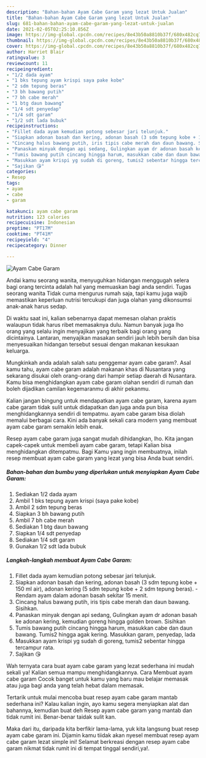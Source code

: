 ```yaml
---
description: "Bahan-bahan Ayam Cabe Garam yang lezat Untuk Jualan"
title: "Bahan-bahan Ayam Cabe Garam yang lezat Untuk Jualan"
slug: 681-bahan-bahan-ayam-cabe-garam-yang-lezat-untuk-jualan
date: 2021-02-05T02:25:10.856Z
image: https://img-global.cpcdn.com/recipes/8e43b50a8810b37f/680x482cq70/ayam-cabe-garam-foto-resep-utama.jpg
thumbnail: https://img-global.cpcdn.com/recipes/8e43b50a8810b37f/680x482cq70/ayam-cabe-garam-foto-resep-utama.jpg
cover: https://img-global.cpcdn.com/recipes/8e43b50a8810b37f/680x482cq70/ayam-cabe-garam-foto-resep-utama.jpg
author: Harriet Blair
ratingvalue: 3
reviewcount: 11
recipeingredient:
- "1/2 dada ayam"
- "1 bks tepung ayam krispi saya pake kobe"
- "2 sdm tepung beras"
- "3 bh bawang putih"
- "7 bh cabe merah"
- "1 btg daun bawang"
- "1/4 sdt penyedap"
- "1/4 sdt garam"
- "1/2 sdt lada bubuk"
recipeinstructions:
- "Fillet dada ayam kemudian potong sebesar jari telunjuk."
- "Siapkan adonan basah dan kering, adonan basah (3 sdm tepung kobe + 150 ml air), adonan kering (5 sdm tepung kobe + 2 sdm tepung beras). Rendam ayam dalam adonan basah sekitar 15 menit."
- "Cincang halus bawang putih, iris tipis cabe merah dan daun bawang. Sisihkan."
- "Panaskan minyak dengan api sedang, Gulingkan ayam dr adonan basah ke adonan kering, kemudian goreng hingga golden brown. Sisihkan"
- "Tumis bawang putih cincang hingga harum, masukkan cabe dan daun bawang. Tumis2 hingga agak kering. Masukkan garam, penyedap, lada"
- "Masukkan ayam krispi yg sudah di goreng, tumis2 sebentar hingga tercampur rata."
- "Sajikan 😘"
categories:
- Resep
tags:
- ayam
- cabe
- garam

katakunci: ayam cabe garam 
nutrition: 123 calories
recipecuisine: Indonesian
preptime: "PT17M"
cooktime: "PT41M"
recipeyield: "4"
recipecategory: Dinner

---
```



![Ayam Cabe Garam](https://img-global.cpcdn.com/recipes/8e43b50a8810b37f/680x482cq70/ayam-cabe-garam-foto-resep-utama.jpg)

Andai kamu seorang wanita, menyuguhkan hidangan menggugah selera bagi orang tercinta adalah hal yang memuaskan bagi anda sendiri. Tugas seorang  wanita Tidak cuma mengurus rumah saja, tapi kamu juga wajib memastikan keperluan nutrisi tercukupi dan juga olahan yang dikonsumsi anak-anak harus sedap.

Di waktu  saat ini, kalian sebenarnya dapat memesan olahan praktis walaupun tidak harus ribet memasaknya dulu. Namun banyak juga lho orang yang selalu ingin menyajikan yang terbaik bagi orang yang dicintainya. Lantaran, menyajikan masakan sendiri jauh lebih bersih dan bisa menyesuaikan hidangan tersebut sesuai dengan makanan kesukaan keluarga. 



Mungkinkah anda adalah salah satu penggemar ayam cabe garam?. Asal kamu tahu, ayam cabe garam adalah makanan khas di Nusantara yang sekarang disukai oleh orang-orang dari hampir setiap daerah di Nusantara. Kamu bisa menghidangkan ayam cabe garam olahan sendiri di rumah dan boleh dijadikan camilan kegemaranmu di akhir pekanmu.

Kalian jangan bingung untuk mendapatkan ayam cabe garam, karena ayam cabe garam tidak sulit untuk didapatkan dan juga anda pun bisa menghidangkannya sendiri di tempatmu. ayam cabe garam bisa diolah memalui berbagai cara. Kini ada banyak sekali cara modern yang membuat ayam cabe garam semakin lebih enak.

Resep ayam cabe garam juga sangat mudah dihidangkan, lho. Kita jangan capek-capek untuk membeli ayam cabe garam, tetapi Kalian bisa menghidangkan ditempatmu. Bagi Kamu yang ingin membuatnya, inilah resep membuat ayam cabe garam yang lezat yang bisa Anda buat sendiri.

<!--inarticleads1-->

##### Bahan-bahan dan bumbu yang diperlukan untuk menyiapkan Ayam Cabe Garam:

1. Sediakan 1/2 dada ayam
1. Ambil 1 bks tepung ayam krispi (saya pake kobe)
1. Ambil 2 sdm tepung beras
1. Siapkan 3 bh bawang putih
1. Ambil 7 bh cabe merah
1. Sediakan 1 btg daun bawang
1. Siapkan 1/4 sdt penyedap
1. Sediakan 1/4 sdt garam
1. Gunakan 1/2 sdt lada bubuk




<!--inarticleads2-->

##### Langkah-langkah membuat Ayam Cabe Garam:

1. Fillet dada ayam kemudian potong sebesar jari telunjuk.
1. Siapkan adonan basah dan kering, adonan basah (3 sdm tepung kobe + 150 ml air), adonan kering (5 sdm tepung kobe + 2 sdm tepung beras). - Rendam ayam dalam adonan basah sekitar 15 menit.
1. Cincang halus bawang putih, iris tipis cabe merah dan daun bawang. Sisihkan.
1. Panaskan minyak dengan api sedang, Gulingkan ayam dr adonan basah ke adonan kering, kemudian goreng hingga golden brown. Sisihkan
1. Tumis bawang putih cincang hingga harum, masukkan cabe dan daun bawang. Tumis2 hingga agak kering. Masukkan garam, penyedap, lada
1. Masukkan ayam krispi yg sudah di goreng, tumis2 sebentar hingga tercampur rata.
1. Sajikan 😘




Wah ternyata cara buat ayam cabe garam yang lezat sederhana ini mudah sekali ya! Kalian semua mampu menghidangkannya. Cara Membuat ayam cabe garam Cocok banget untuk kamu yang baru mau belajar memasak atau juga bagi anda yang telah hebat dalam memasak.

Tertarik untuk mulai mencoba buat resep ayam cabe garam mantab sederhana ini? Kalau kalian ingin, ayo kamu segera menyiapkan alat dan bahannya, kemudian buat deh Resep ayam cabe garam yang mantab dan tidak rumit ini. Benar-benar taidak sulit kan. 

Maka dari itu, daripada kita berfikir lama-lama, yuk kita langsung buat resep ayam cabe garam ini. Dijamin kamu tiidak akan nyesel membuat resep ayam cabe garam lezat simple ini! Selamat berkreasi dengan resep ayam cabe garam nikmat tidak rumit ini di tempat tinggal sendiri,ya!.

